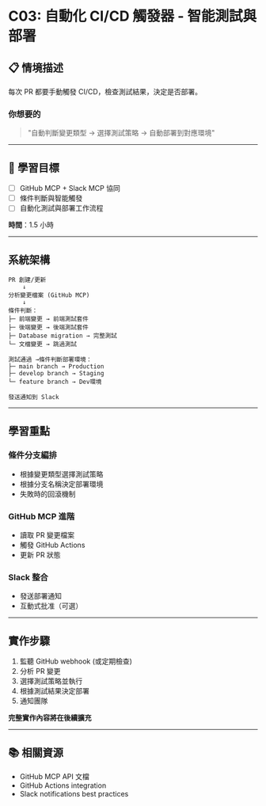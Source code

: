 # C03: 自動化 CI/CD 觸發器 - 智能測試與部署

## 📋 情境描述

每次 PR 都要手動觸發 CI/CD，檢查測試結果，決定是否部署。

### 你想要的
> "自動判斷變更類型 → 選擇測試策略 → 自動部署到對應環境"

---

## 🎯 學習目標

- [ ] GitHub MCP + Slack MCP 協同
- [ ] 條件判斷與智能觸發
- [ ] 自動化測試與部署工作流程

**時間**：1.5 小時

---

## 系統架構

```
PR 創建/更新
    ↓
分析變更檔案 (GitHub MCP)
    ↓
條件判斷：
├─ 前端變更 → 前端測試套件
├─ 後端變更 → 後端測試套件
├─ Database migration → 完整測試
└─ 文檔變更 → 跳過測試

測試通過 →條件判斷部署環境：
├─ main branch → Production
├─ develop branch → Staging
└─ feature branch → Dev環境

發送通知到 Slack
```

---

## 學習重點

### 條件分支編排
- 根據變更類型選擇測試策略
- 根據分支名稱決定部署環境
- 失敗時的回滾機制

### GitHub MCP 進階
- 讀取 PR 變更檔案
- 觸發 GitHub Actions
- 更新 PR 狀態

### Slack 整合
- 發送部署通知
- 互動式批准（可選）

---

## 實作步驟

1. 監聽 GitHub webhook (或定期檢查)
2. 分析 PR 變更
3. 選擇測試策略並執行
4. 根據測試結果決定部署
5. 通知團隊

**完整實作內容將在後續擴充**

---

## 📚 相關資源

- GitHub MCP API 文檔
- GitHub Actions integration
- Slack notifications best practices
